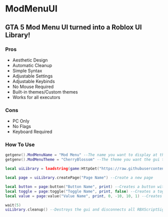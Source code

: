 # ModMenuUI
## GTA 5 Mod Menu UI turned into a Roblox UI Library!
### Pros
- Aesthetic Design
- Automatic Cleanup
- Simple Syntax
- Adjustable Settings
- Adjustable Keybinds
- No Mouse Required
- Built-in themes/Custom themes
- Works for all executors
### Cons
- PC Only
- No Flags
- Keyboard Required
### How To Use
```lua
getgenv().ModMenuName = "Mod Menu" --The name you want to display at the top of the gui
getgenv().ModMenuTheme = "CherryBlossom" --The theme you want the gui to be, we will get into themes after this

local uiLibrary = loadstring(game:HttpGet("https://raw.githubusercontent.com/KSploit/ModMenuUI/main/Source.lua"))() --Load the uiLibrary in

local page = uiLibrary.createPage("Page Name") --Create a new page

local button = page:button("Button Name", print) --Creates a button with a specified callback function
local toggle = page:toggle("Toggle Name", print, false) --Creates a toggle with a specified callback function and initial toggle state
local value = page:value("Value Name", print, 0, -10, 10, 1) --Creates a value that can be changed with a specified callback function, initial value, minimum value, maximum value, and an increment

wait(5)
uiLibrary.cleanup() --Destroys the gui and disconnects all RBXScriptSignals
```
